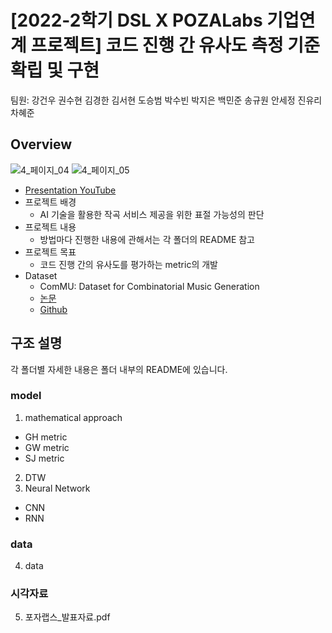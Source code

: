 # [2022-2학기 DSL X POZALabs 기업연계 프로젝트] 코드 진행 간 유사도 측정 기준 확립 및 구현<br>
팀원: 강건우 권수현 김경한 김서현 도승범 박수빈 박지은 백민준 송규원 안세정 진유리 차혜준

## Overview
![4_페이지_04](https://user-images.githubusercontent.com/97666193/205016866-cc0868ab-ee99-46e6-83df-dc76e9b9ff33.jpg)
![4_페이지_05](https://user-images.githubusercontent.com/97666193/205016883-d1854b33-e802-4554-981b-eaf1436bc9a4.jpg)

- [Presentation YouTube](https://www.youtube.com/watch?v=sog4BxuX7Z4)
- 프로젝트 배경
    - AI 기술을 활용한 작곡 서비스 제공을 위한 표절 가능성의 판단
- 프로젝트 내용
    - 방법마다 진행한 내용에 관해서는 각 폴더의 README 참고
- 프로젝트 목표
    - 코드 진행 간의 유사도를 평가하는 metric의 개발
- Dataset
    - ComMU: Dataset for Combinatorial Music Generation
    - [논문](https://openreview.net/pdf?id=Jq3uTzLg9se)
    - [Github](https://github.com/POZAlabs)

## 구조 설명
각 폴더별 자세한 내용은 폴더 내부의 README에 있습니다. 

### model
1. mathematical approach
- GH metric
- GW metric
- SJ metric
2. DTW
3. Neural Network
- CNN
- RNN

### data
4. data

### 시각자료
5. 포자랩스_발표자료.pdf

